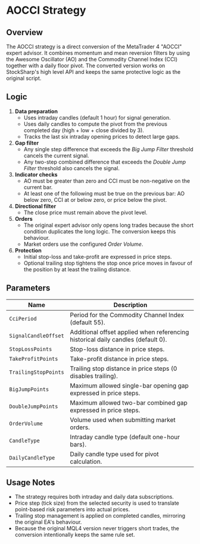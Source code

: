 # AOCCI Strategy

## Overview
The AOCCI strategy is a direct conversion of the MetaTrader 4 "AOCCI" expert advisor. It combines momentum and mean reversion filters by using the Awesome Oscillator (AO) and the Commodity Channel Index (CCI) together with a daily floor pivot. The converted version works on StockSharp's high level API and keeps the same protective logic as the original script.

## Logic
1. **Data preparation**
   - Uses intraday candles (default 1 hour) for signal generation.
   - Uses daily candles to compute the pivot from the previous completed day (high + low + close divided by 3).
   - Tracks the last six intraday opening prices to detect large gaps.
2. **Gap filter**
   - Any single step difference that exceeds the *Big Jump Filter* threshold cancels the current signal.
   - Any two-step combined difference that exceeds the *Double Jump Filter* threshold also cancels the signal.
3. **Indicator checks**
   - AO must be greater than zero and CCI must be non-negative on the current bar.
   - At least one of the following must be true on the previous bar: AO below zero, CCI at or below zero, or price below the pivot.
4. **Directional filter**
   - The close price must remain above the pivot level.
5. **Orders**
   - The original expert advisor only opens long trades because the short condition duplicates the long logic. The conversion keeps this behaviour.
   - Market orders use the configured *Order Volume*.
6. **Protection**
   - Initial stop-loss and take-profit are expressed in price steps.
   - Optional trailing stop tightens the stop once price moves in favour of the position by at least the trailing distance.

## Parameters
| Name | Description |
| --- | --- |
| `CciPeriod` | Period for the Commodity Channel Index (default 55). |
| `SignalCandleOffset` | Additional offset applied when referencing historical daily candles (default 0). |
| `StopLossPoints` | Stop-loss distance in price steps. |
| `TakeProfitPoints` | Take-profit distance in price steps. |
| `TrailingStopPoints` | Trailing stop distance in price steps (0 disables trailing). |
| `BigJumpPoints` | Maximum allowed single-bar opening gap expressed in price steps. |
| `DoubleJumpPoints` | Maximum allowed two-bar combined gap expressed in price steps. |
| `OrderVolume` | Volume used when submitting market orders. |
| `CandleType` | Intraday candle type (default one-hour bars). |
| `DailyCandleType` | Daily candle type used for pivot calculation. |

## Usage Notes
- The strategy requires both intraday and daily data subscriptions.
- Price step (tick size) from the selected security is used to translate point-based risk parameters into actual prices.
- Trailing stop management is applied on completed candles, mirroring the original EA's behaviour.
- Because the original MQL4 version never triggers short trades, the conversion intentionally keeps the same rule set.
